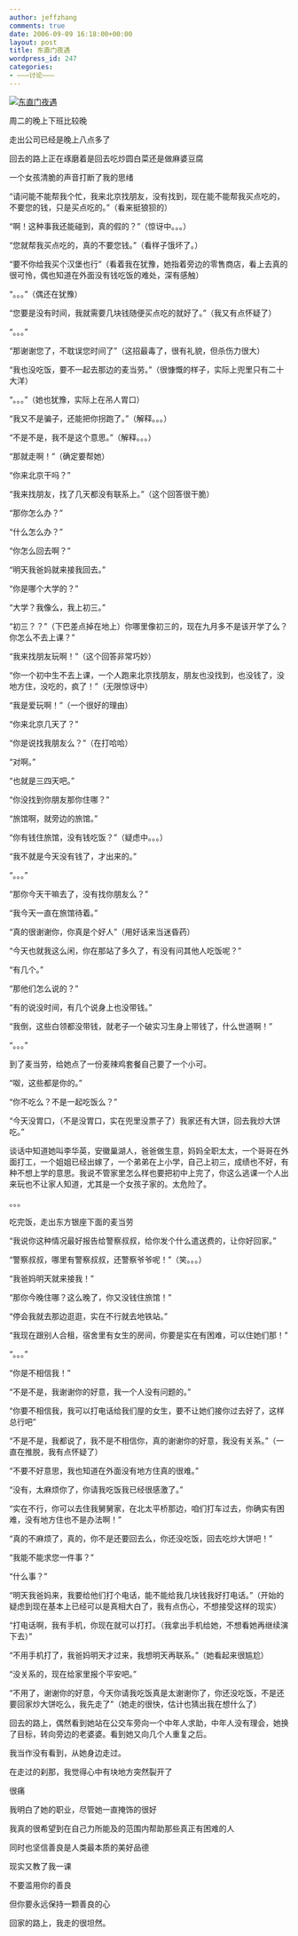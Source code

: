 ```yaml
---
author: jeffzhang
comments: true
date: 2006-09-09 16:18:00+00:00
layout: post
title: 东直门夜遇
wordpress_id: 247
categories:
- ———讨论———
---
```


[![东直门夜遇](http://simg.sinajs.cn/blog7style/images/common/sg_trans.gif)](http://photo.blog.sina.com.cn/showpic.html#blogid=57f94311010004qj&url=http://static14.photo.sina.com.cn/orignal/57f94311182973f19a0ed)

周二的晚上下班比较晚

走出公司已经是晚上八点多了

回去的路上正在琢磨着是回去吃炒圆白菜还是做麻婆豆腐

一个女孩清脆的声音打断了我的思绪

“请问能不能帮我个忙，我来北京找朋友，没有找到，现在能不能帮我买点吃的，不要您的钱，只是买点吃的。”（看来挺狼狈的）

“啊！这种事我还能碰到，真的假的？”（惊讶中。。。）

“您就帮我买点吃的，真的不要您钱。”（看样子饿坏了。）

“要不你给我买个汉堡也行”（看着我在犹豫，她指着旁边的零售商店，看上去真的很可怜，偶也知道在外面没有钱吃饭的难处，深有感触）

“。。。”（偶还在犹豫）

“您要是没有时间，我就需要几块钱随便买点吃的就好了。”（我又有点怀疑了）

“。。。”

“那谢谢您了，不耽误您时间了”（这招最毒了，很有礼貌，但杀伤力很大）

“我也没吃饭，要不一起去那边的麦当劳。”（很慷慨的样子，实际上兜里只有二十大洋）

“。。。”（她也犹豫，实际上在吊人胃口）

“我又不是骗子，还能把你拐跑了。”（解释。。。）

“不是不是，我不是这个意思。”（解释。。。）

“那就走啊！”（确定要帮她）

“你来北京干吗？”

“我来找朋友，找了几天都没有联系上。”（这个回答很干脆）

“那你怎么办？”

“什么怎么办？”

“你怎么回去啊？”

“明天我爸妈就来接我回去。”

“你是哪个大学的？”

“大学？我像么，我上初三。”

“初三？？”（下巴差点掉在地上）你哪里像初三的，现在九月多不是该开学了么？你怎么不去上课？”

“我来找朋友玩啊！”（这个回答非常巧妙）

“你一个初中生不去上课，一个人跑来北京找朋友，朋友也没找到，也没钱了，没地方住，没吃的，疯了！”（无限惊讶中）

“我是爱玩啊！”（一个很好的理由）

“你来北京几天了？”

“你是说找我朋友么？”（在打哈哈）

“对啊。”

“也就是三四天吧。”

“你没找到你朋友那你住哪？”

“旅馆啊，就旁边的旅馆。”

“你有钱住旅馆，没有钱吃饭？”（疑虑中。。。）

“我不就是今天没有钱了，才出来的。”

“。。。”

“那你今天干嘛去了，没有找你朋友么？”

“我今天一直在旅馆待着。”

“真的很谢谢你，你真是个好人”（用好话来当迷昏药）

“今天也就我这么闲，你在那站了多久了，有没有问其他人吃饭呢？”

“有几个。”

“那他们怎么说的？”

“有的说没时间，有几个说身上也没带钱。”

“我倒，这些白领都没带钱，就老子一个破实习生身上带钱了，什么世道啊！”

“。。。”

到了麦当劳，给她点了一份麦辣鸡套餐自己要了一个小可。

“呶，这些都是你的。”

“你不吃么？不是一起吃饭么？”

“今天没胃口，（不是没胃口，实在兜里没票子了）我家还有大饼，回去我炒大饼吃。”

谈话中知道她叫李华英，安徽巢湖人，爸爸做生意，妈妈全职太太，一个哥哥在外面打工，一个姐姐已经出嫁了，一个弟弟在上小学，自己上初三，成绩也不好，有种不想上学的意思。我说不管家里怎么样也要把初中上完了，你这么逃课一个人出来玩也不让家人知道，尤其是一个女孩子家的。太危险了。

。。。

吃完饭，走出东方银座下面的麦当劳

“我说你这种情况最好报告给警察叔叔，给你发个什么遣送费的，让你好回家。”

“警察叔叔，哪里有警察叔叔，还警察爷爷呢！”（笑。。。）

“我爸妈明天就来接我！”

“那你今晚住哪？这么晚了，你又没钱住旅馆！”

“停会我就去那边逛逛，实在不行就去地铁站。”

“我现在跟别人合租，宿舍里有女生的房间，你要是实在有困难，可以住她们那！”

“。。。”

“你是不相信我！”

“不是不是，我谢谢你的好意，我一个人没有问题的。”

“你要不相信我，我可以打电话给我们屋的女生，要不让她们接你过去好了，这样总行吧”

“不是不是，我都说了，我不是不相信你，真的谢谢你的好意，我没有关系。”（一直在推脱，我有点怀疑了）

“不要不好意思，我也知道在外面没有地方住真的很难。”

“没有，太麻烦你了，你请我吃饭我已经很感激了。”

“实在不行，你可以去住我舅舅家，在北太平桥那边，咱们打车过去，你确实有困难，没有地方住也不是办法啊！”

“真的不麻烦了，真的，你不是还要回去么，你还没吃饭，回去吃炒大饼吧！”

“我能不能求您一件事？”

“什么事？”

“明天我爸妈来，我要给他们打个电话，能不能给我几块钱我好打电话。”（开始的疑虑到现在基本上已经可以是真相大白了，我有点伤心，不想接受这样的现实）

“打电话啊，我有手机，你现在就可以打打。（我拿出手机给她，不想看她再继续演下去）”

“不用手机打了，我爸妈明天才过来，我想明天再联系。”（她看起来很尴尬）

“没关系的，现在给家里报个平安吧。”

“不用了，谢谢你的好意，今天你请我吃饭真是太谢谢你了，你还没吃饭，不是还要回家炒大饼吃么，我先走了”（她走的很快，估计也猜出我在想什么了）

回去的路上，偶然看到她站在公交车旁向一个中年人求助，中年人没有理会，她换了目标，转向旁边的老婆婆。看到她又向几个人重复之后。

我当作没有看到，从她身边走过。

在走过的刹那，我觉得心中有块地方突然裂开了

很痛

我明白了她的职业，尽管她一直掩饰的很好

我真的很希望到在自己力所能及的范围内帮助那些真正有困难的人

同时也坚信善良是人类最本质的美好品德

现实又教了我一课

不要滥用你的善良

但你要永远保持一颗善良的心

回家的路上，我走的很坦然。
